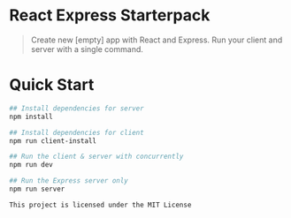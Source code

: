 # React Express Starterpack

> Create new [empty] app with React and Express. Run your client and server with a single command. 

# Quick Start

``` bash
## Install dependencies for server
npm install

## Install dependencies for client
npm run client-install

## Run the client & server with concurrently
npm run dev

## Run the Express server only
npm run server

This project is licensed under the MIT License
